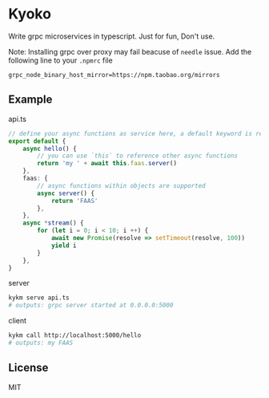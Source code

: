 # Kyoko
Write grpc microservices in typescript. Just for fun, Don't use.

Note: Installing grpc over proxy may fail beacuse of `needle` issue. Add the following line to your `.npmrc` file
```
grpc_node_binary_host_mirror=https://npm.taobao.org/mirrors
```

## Example
api.ts
```typescript
// define your async functions as service here, a default keyword is required
export default {
    async hello() {
        // you can use `this` to reference other async functions
        return 'my ' + await this.faas.server()
    },
    faas: {
        // async functions within objects are supported
        async server() {
            return 'FAAS'
        },
    },
    async *stream() {
        for (let i = 0; i < 10; i ++) {
            await new Promise(resolve => setTimeout(resolve, 100))
            yield i
        }
    },
}
```

server
```bash
kykm serve api.ts
# outputs: grpc server started at 0.0.0.0:5000
```

client
```bash
kykm call http://localhost:5000/hello
# outputs: my FAAS
```

## License
MIT
